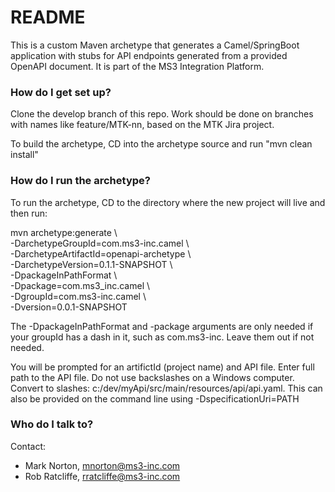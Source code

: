 # README #

This is a custom Maven archetype that generates a Camel/SpringBoot application with stubs for API endpoints generated from a provided OpenAPI document.
It is part of the MS3 Integration Platform.

### How do I get set up? ###

Clone the develop branch of this repo.  Work should be done on branches with names like feature/MTK-nn, based on the MTK Jira project.

To build the archetype, CD into the archetype source and run "mvn clean install"

### How do I run the archetype? ###

To run the archetype, CD to the directory where the new project will live and then run:

mvn archetype:generate \\  
-DarchetypeGroupId=com.ms3-inc.camel \\  
-DarchetypeArtifactId=openapi-archetype \\  
-DarchetypeVersion=0.1.1-SNAPSHOT \\  
-DpackageInPathFormat \\  
-Dpackage=com.ms3_inc.camel \\  
-DgroupId=com.ms3-inc.camel \\   
-Dversion=0.0.1-SNAPSHOT

The -DpackageInPathFormat and -package arguments are only needed if your groupId has a dash in it, such as com.ms3-inc.  Leave them out if not needed.

You will be prompted for an artifictId (project name) and API file.  Enter full path to the API file.  Do not use backslashes on a Windows computer. Convert to slashes:  c:/dev/myApi/src/main/resources/api/api.yaml.  This can also be provided on the command line using -DspecificationUri=PATH

### Who do I talk to? ###

Contact:

* Mark Norton, mnorton@ms3-inc.com
* Rob Ratcliffe, rratcliffe@ms3-inc.com